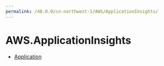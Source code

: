 ```yaml
---
permalink: /48.0.0/cn-northwest-1/AWS/ApplicationInsights/
---
```


# AWS.ApplicationInsights



* [Application](Application.md)